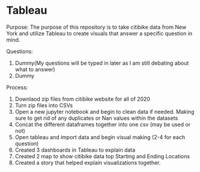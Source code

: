 # Tableau



Purpose: The purpose of this repository is to take citibike data from New York and utilize Tableau to create visuals that answer a specific question in mind.


Questions: 

1. Dummy(My questions will be typed in later as I am still debating about what to answer)
2. Dummy


Process: 
1. Downlaod zip files from citibike website for all of 2020
2. Turn zip files into CSVs
3. Open a new jupyter notebook and begin to clean data if needed. Making sure to get rid of any duplicates or Nan values within the datasets
4. Concat the different dataframes together into one csv (may be used or not) 
5. Open tableau and import data and begin visual making (2-4 for each question)
6. Created 3 dashboards in Tableau to explain data
7. Created 2 map to show citibike data top Starting and Ending Locations
8. Created a story that helped explain visualizations together.
